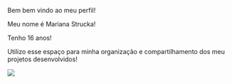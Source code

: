 Bem bem vindo ao meu perfil!

 Meu nome é Mariana Strucka! 
 
Tenho 16 anos!  

Utilizo esse espaço para minha organização e compartilhamento dos meu projetos desenvolvidos!

![](https://media.tenor.com/bd2kfX8aN58AAAAC/bye-waving.gif)

